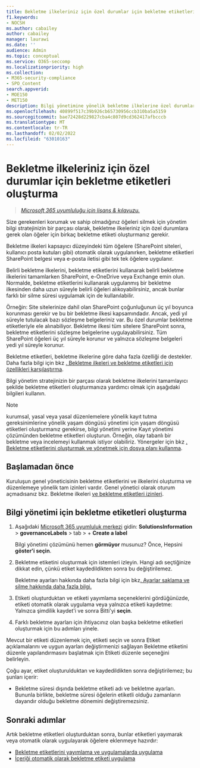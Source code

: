 ```yaml
---
title: Bekletme ilkeleriniz için özel durumlar için bekletme etiketleri oluşturma
f1.keywords:
- NOCSH
ms.author: cabailey
author: cabailey
manager: laurawi
ms.date: ''
audience: Admin
ms.topic: conceptual
ms.service: O365-seccomp
ms.localizationpriority: high
ms.collection:
- M365-security-compliance
- SPO_Content
search.appverid:
- MOE150
- MET150
description: Bilgi yönetimine yönelik bekletme ilkelerine özel durumlar için bekletme etiketleri oluşturma yönergeleri; böylelikle size gerekenleri alıkoyma ve kullanmamanızı silebilirsiniz.
ms.openlocfilehash: 40899f517c39b926cb65730956ccb310ba5a5159
ms.sourcegitcommit: bae72428d229827cba4c807d9cd362417afbcccb
ms.translationtype: MT
ms.contentlocale: tr-TR
ms.lasthandoff: 02/02/2022
ms.locfileid: "63010163"
---
```

# <a name="create-retention-labels-for-exceptions-to-your-retention-policies"></a>Bekletme ilkeleriniz için özel durumlar için bekletme etiketleri oluşturma

>*[Microsoft 365 uyumluluğu için lisans & kılavuzu.](/office365/servicedescriptions/microsoft-365-service-descriptions/microsoft-365-tenantlevel-services-licensing-guidance/microsoft-365-security-compliance-licensing-guidance)*

Size gerekenleri korumak ve sahip olmadığınız öğeleri silmek için yönetim bilgi stratejinizin bir parçası olarak, bekletme ilkeleriniz için özel durumlara gerek olan öğeler için birkaç bekletme etiketi oluşturmanız gerekir. 

Bekletme ilkeleri kapsayıcı düzeyindeki tüm öğelere (SharePoint siteleri, kullanıcı posta kutuları gibi) otomatik olarak uygulanırken, bekletme etiketleri SharePoint belgesi veya e-posta iletisi gibi tek tek öğelere uygulanır.

Belirli bekletme ilkelerini, bekletme [](retention.md#the-principles-of-retention-or-what-takes-precedence) etiketlerini kullanarak belirli bekletme ilkelerini tamamlarken SharePoint, e-OneDrive veya Exchange emin olun. Normalde, bekletme etiketlerini kullanarak uygulanmış bir bekletme ilkesinden daha uzun süreyle belirli öğeleri alıkoyabilirsiniz, ancak bunlar farklı bir silme süresi uygulamak için de kullanılabilir.

Örneğin: Site sitelerinize dahil olan SharePoint çoğunluğunun üç yıl boyunca korunması gerekir ve bu bir bekletme ilkesi kapsamındadır. Ancak, yedi yıl süreyle tutulacak bazı sözleşme belgeleriniz var. Bu özel durumlar bekletme etiketleriyle ele alınabiliyor. Bekletme ilkesi tüm sitelere SharePoint sonra, bekletme etiketlerini sözleşme belgelerine uygulayabilirsiniz. Tüm SharePoint öğeleri üç yıl süreyle korunur ve yalnızca sözleşme belgeleri yedi yıl süreyle korunur.

Bekletme etiketleri, bekletme ilkelerine göre daha fazla özelliği de destekler. Daha fazla bilgi için bkz [. Bekletme ilkeleri ve bekletme etiketleri için özellikleri karşılaştırma](retention.md#compare-capabilities-for-retention-policies-and-retention-labels).

Bilgi yönetim stratejinizin bir parçası olarak bekletme ilkelerini tamamlayıcı şekilde bekletme etiketleri oluşturmanıza yardımcı olmak için aşağıdaki bilgileri kullanın.

> [!NOTE]
> kurumsal, yasal veya yasal  düzenlemelere yönelik kayıt tutma  gereksinimlerine yönelik yaşam döngüsü yönetimi için yaşam döngüsü etiketleri oluşturmanız gerekirse, bilgi yönetimi yerine Kayıt yönetimi çözümünden bekletme etiketleri oluşturun. Örneğin, olay tabanlı bir bekletme veya incelemeyi kullanmak istiyor olabiliriz. Yönergeler için bkz [. Bekletme etiketlerini oluşturmak ve yönetmek için dosya planı kullanma](file-plan-manager.md).

## <a name="before-you-begin"></a>Başlamadan önce

Kuruluşun genel yöneticisinin bekletme etiketlerini ve ilkelerini oluşturma ve düzenlemeye yönelik tam izinleri vardır. Genel yönetici olarak oturum açmadısanız bkz. Bekletme ilkeleri [ve bekletme etiketleri izinleri](get-started-with-information-governance.md#permissions-for-retention-policies-and-retention-labels).

## <a name="how-to-create-retention-labels-for-information-governance"></a>Bilgi yönetimi için bekletme etiketleri oluşturma

1. Aşağıdaki [Microsoft 365 uyumluluk merkezi](https://compliance.microsoft.com/) gidin: **SolutionsInformation** >  **governanceLabels** >  tab > + **Create a label**
    
    Bilgi yönetimi çözümünü hemen **görmüyor** musunuz? Önce, Hepsini **göster'i seçin**. 

2. Bekletme etiketini oluşturmak için istemleri izleyin. Hangi adı seçtiğinize dikkat edin, çünkü etiket kaydedildikten sonra bu değiştirilemez.
    
    Bekletme ayarları hakkında daha fazla bilgi için bkz[. Ayarlar saklama ve silme hakkında daha fazla bilgi.](retention-settings.md#settings-for-retaining-and-deleting-content)

3. Etiketi oluşturduktan ve etiketi yayımlama seçeneklerini gördüğünüzde, etiketi otomatik olarak uygulama veya yalnızca etiketi kaydetme: Yalnızca şimdilik kaydet'i ve sonra Bitti'yi **seçin**.

4. Farklı bekletme ayarları için ihtiyacınız olan başka bekletme etiketleri oluşturmak için bu adımları yinele.

Mevcut bir etiketi düzenlemek için, etiketi seçin ve sonra Etiket açıklamalarını  ve uygun ayarları değiştirmenizi sağlayan Bekletme etiketini düzenle yapılandırmasını başlatmak için Etiketi düzenle seçeneğini belirleyin.

Çoğu ayar, etiket oluşturulduktan ve kaydedildikten sonra değiştirilemez; bu şunları içerir:
- Bekletme süresi dışında bekletme etiketi adı ve bekletme ayarları. Bununla birlikte, bekletme süresi öğelerin etiketli olduğu zamanların dayandır olduğu bekletme dönemini değiştiremezsiniz.

## <a name="next-steps"></a>Sonraki adımlar

Artık bekletme etiketleri oluşturduktan sonra, bunlar etiketleri yayımarak veya otomatik olarak uygulayarak öğelere eklenmeye hazırdır:
- [Bekletme etiketlerini yayımlama ve uygulamalarda uygulama](create-apply-retention-labels.md)
- [İçeriği otomatik olarak bekletme etiketi uygulama](apply-retention-labels-automatically.md)